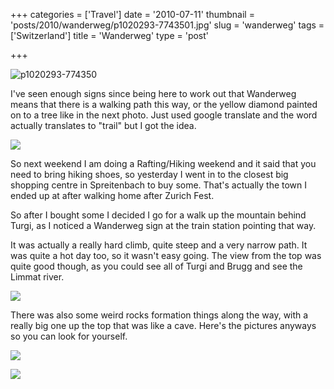 +++
categories = ['Travel']
date = '2010-07-11'
thumbnail = 'posts/2010/wanderweg/p1020293-7743501.jpg'
slug = 'wanderweg'
tags = ['Switzerland']
title = 'Wanderweg'
type = 'post'

+++

![p1020293-774350](p1020293-7743501.jpg)

I've seen enough signs since being here to work out that Wanderweg means that there is a walking path this way, or the yellow diamond painted on to a tree like in the next photo. Just used google translate and the word actually translates to "trail" but I got the idea.

![](diamond.jpg)

So next weekend I am doing a Rafting/Hiking weekend and it said that you need to bring hiking shoes, so yesterday I went in to the closest big shopping centre in Spreitenbach to buy some. That's actually the town I ended up at after walking home after Zurich Fest.

So after I bought some I decided I go for a walk up the mountain behind Turgi, as I noticed a Wanderweg sign at the train station pointing that way.

It was actually a really hard climb, quite steep and a very narrow path. It was quite a hot day too, so it wasn't easy going. The view from the top was quite good though, as you could see all of Turgi and Brugg and see the Limmat river.

![](view.jpg)

There was also some weird rocks formation things along the way, with a really big one up the top that was like a cave. Here's the pictures anyways so you can look for yourself.

![](rocks.jpg)

![](cave.jpg)